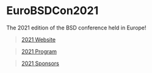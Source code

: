 # EuroBSDCon2021
The 2021 edition of the BSD conference held in Europe!

>[2021 Website](https://2021.eurobsdcon.org/)

>[2021 Program](https://2021.eurobsdcon.org/about/program/)

>[2021 Sponsors](https://2021.eurobsdcon.org/sponsors/)
